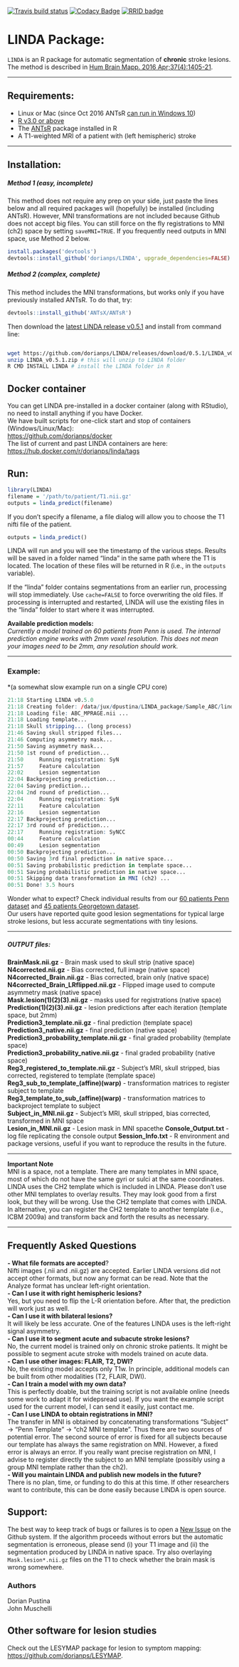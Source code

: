 
[![Travis build
status](https://travis-ci.org/dorianps/LINDA.svg?branch=master)](https://travis-ci.org/dorianps/LINDA)
[![Codacy Badge](https://api.codacy.com/project/badge/Grade/ed7c8fb5034e40bfbb12ddbf827078ed)](https://www.codacy.com/manual/dorianps/LINDA?utm_source=github.com&amp;utm_medium=referral&amp;utm_content=dorianps/LINDA&amp;utm_campaign=Badge_Grade)
[![RRID badge](https://img.shields.io/badge/RRID-SCR__017971-blue.svg)](#)
<!--
[![AppVeyor Build Status](https://ci.appveyor.com/api/projects/status/github/muschellij2/LINDA?branch=master&svg=true)](https://ci.appveyor.com/project/muschellij2/LINDA)
[![Coverage status](https://codecov.io/gh/muschellij2/LINDA/branch/master/graph/badge.svg)](https://codecov.io/gh/muschellij2/LINDA)
-->

<!-- README.md is generated from README.Rmd. Please edit that file -->

# LINDA Package:

`LINDA` is an R package for automatic segmentation of **chronic** stroke
lesions.  
The method is described in [Hum Brain Mapp. 2016
Apr;37(4):1405-21](http://onlinelibrary.wiley.com/doi/10.1002/hbm.23110/abstract).

-----

## Requirements:

  - Linux or Mac (since Oct 2016 ANTsR [can run in Windows
    10](https://github.com/stnava/ANTsR/wiki/Installing-ANTsR-in-Windows-10-\(along-with-FSL,-Rstudio,-Freesurfer,-etc\).))  
  - [R v3.0 or above](http://www.r-project.org/)  
  - The [ANTsR](http://stnava.github.io/ANTsR/) package installed in R
  - A T1-weighted MRI of a patient with (left hemispheric) stroke

-----

## Installation:

##### Method 1 (easy, incomplete)

This method does not require any prep on your side, just paste the lines
below and all required packages will (hopefully) be installed (including
ANTsR). However, MNI transformations are not included because Github
does not accept big files. You can still force on the fly registrations
to MNI (ch2) space by setting `saveMNI=TRUE`. If you frequently need
outputs in MNI space, use Method 2 below.

``` r
install.packages('devtools')
devtools::install_github('dorianps/LINDA', upgrade_dependencies=FALSE)
```

##### Method 2 (complex, complete)

This method includes the MNI transformations, but works only if you have
previously installed ANTsR. To do that, try:

``` r
devtools::install_github('ANTsX/ANTsR')
```

Then download the [latest LINDA release
v0.5.1](https://github.com/dorianps/LINDA/releases/download/0.5.1/LINDA_v0.5.1.zip)
and install from command line:

``` bash

wget https://github.com/dorianps/LINDA/releases/download/0.5.1/LINDA_v0.5.1.zip
unzip LINDA_v0.5.1.zip # this will unzip to LINDA folder
R CMD INSTALL LINDA # install the LINDA folder in R
```

## Docker container
You can get LINDA pre-installed in a docker container (along with RStudio), no need to install anything if you have Docker.  
We have built scripts for one-click start and stop of containers (Windows/Linux/Mac):  
https://github.com/dorianps/docker   
The list of current and past LINDA containers are here:  
https://hub.docker.com/r/dorianps/linda/tags  


## Run: 

``` r
library(LINDA)
filename = '/path/to/patient/T1.nii.gz'
outputs = linda_predict(filename)
```

If you don’t specify a filename, a file dialog will allow you to choose
the T1 nifti file of the patient.

``` r
outputs = linda_predict()
```

LINDA will run and you will see the timestamp of the various steps.
Results will be saved in a folder named “linda” in the same path where
the T1 is located. The location of these files will be returned in R
(i.e., in the `outputs` variable).

If the “linda” folder contains segmentations from an earlier run,
processing will stop immediately. Use `cache=FALSE` to force overwriting
the old files. If processing is interrupted and restarted, LINDA will
use the existing files in the “linda” folder to start where it was
interrupted.

**Available prediction models:**  
*Currently a model trained on 60 patients from Penn is used. The
internal prediction engine works with 2mm voxel resolution. This does
not mean your images need to be 2mm, any resolution should work.*

-----

### Example:

\*(a somewhat slow example run on a single CPU core)

``` r
21:18 Starting LINDA v0.5.0
21:18 Creating folder: /data/jux/dpustina/LINDA_package/Sample_ABC/linda
21:18 Loading file: ABC_MPRAGE.nii ...
21:18 Loading template...
21:18 Skull stripping... (long process)
21:46 Saving skull stripped files...
21:46 Computing asymmetry mask...
21:50 Saving asymmetry mask...
21:50 1st round of prediction...
21:50     Running registration: SyN
21:57     Feature calculation 
22:02     Lesion segmentation
22:04 Backprojecting prediction...
22:04 Saving prediction...
22:04 2nd round of prediction...
22:04     Running registration: SyN
22:11     Feature calculation 
22:16     Lesion segmentation
22:17 Backprojecting prediction...
22:17 3rd round of prediction...
22:17     Running registration: SyNCC
00:44     Feature calculation 
00:49     Lesion segmentation
00:50 Backprojecting prediction...
00:50 Saving 3rd final prediction in native space...
00:51 Saving probabilistic prediction in template space...
00:51 Saving probabilistic prediction in native space...
00:51 Skipping data transformation in MNI (ch2) ...
00:51 Done! 3.5 hours 
```

Wonder what to expect? Check individual results from our [60 patients
Penn
dataset](https://drive.google.com/file/d/0BxHeqEv37qqDT085MHAyMzFJcVk)
and [45 patients Georgetown
dataset](https://drive.google.com/open?id=0BxHeqEv37qqDY1psaC14QXZSOXc).  
Our users have reported quite good lesion segmentations for typical
large stroke lesions, but less accurate segmentations with tiny lesions.

-----

##### OUTPUT files:

**BrainMask.nii.gz** - Brain mask used to skull strip (native space)  
**N4corrected.nii.gz** - Bias corrected, full image (native space)  
**N4corrected\_Brain.nii.gz** - Bias corrected, brain only (native
space)  
**N4corrected\_Brain\_LRflipped.nii.gz** - Flipped image used to compute
asymmetry mask (native space)  
**Mask.lesion(1)(2)(3).nii.gz** - masks used for registrations (native
space)  
**Prediction(1)(2)(3).nii.gz** - lesion predictions after each iteration
(template space, but 2mm)  
**Prediction3\_template.nii.gz** - final prediction (template space)  
**Prediction3\_native.nii.gz** - final prediction (native space)  
**Prediction3\_probability\_template.nii.gz** - final graded probability
(template space)  
**Prediction3\_probability\_native.nii.gz** - final graded probability
(native space)  
**Reg3\_registered\_to\_template.nii.gz** - Subject’s MRI, skull
stripped, bias corrected, registered to template (template space)  
**Reg3\_sub\_to\_template\_(affine)(warp)** - transformation matrices to
register subject to template  
**Reg3\_template\_to\_sub\_(affine)(warp)** - transformation matrices to
backproject template to subject  
**Subject\_in\_MNI.nii.gz** - Subject’s MRI, skull stripped, bias
corrected, transformed in MNI space  
**Lesion\_in\_MNI.nii.gz** - Lesion mask in MNI spacethe
**Console\_Output.txt** - log file replicating the console output
**Session\_Info.txt** - R environment and package versions, useful if
you want to reproduce the results in the future.

-----

**Important Note**  
MNI is a space, not a template. There are many templates in MNI space,
most of which do not have the same gyri or sulci at the same
coordinates. LINDA uses the CH2 template which is included in LINDA.
Please don’t use other MNI templates to overlay results. They may look
good from a first look, but they will be wrong. Use the CH2 template
that comes with LINDA. In alternative, you can register the CH2 template
to another template (i.e., ICBM 2009a) and transform back and forth the
results as necessary.

-----

## Frequently Asked Questions

**- What file formats are accepted**?  
Nifti images (.nii and .nii.gz) are accepted. Earlier LINDA versions did
not accept other formats, but now any format can be read. Note that the
Analyze format has unclear left-right orientation.  
**- Can I use it with right hemispheric lesions?**  
Yes, but you need to flip the L-R orientation before. After that, the
prediction will work just as well.  
**- Can I use it with bilateral lesions?**  
It will likely be less accurate. One of the features LINDA uses is the
left-right signal asymmetry.  
**- Can I use it to segment acute and subacute stroke lesions?**  
No, the current model is trained only on chronic stroke patients. It
might be possible to segment acute stroke with models trained on acute
data.  
**- Can I use other images: FLAIR, T2, DWI?**  
No, the existing model accepts only T1w. In principle, additional models
can be built from other modalities (T2, FLAIR, DWI).  
**- Can I train a model with my own data?**  
This is perfectly doable, but the training script is not available
online (needs some work to adapt it for widepsread use). If you want the
example script used for the current model, I can send it easily, just
contact me.  
**- Can I use LINDA to obtain registrations in MNI?**  
The transfer in MNI is obtained by concatenating transformations
“Subject” -\> “Penn Template” -\> “ch2 MNI template”. Thus there are
two sources of potential error. The second source of error is fixed for
all subjects because our template has always the same registration on
MNI. However, a fixed error is always an error. If you really want
precise registration on MNI, I advise to register directly the subject
to an MNI template (possibly using a group MNI template rather than the
ch2).  
**- Will you maintain LINDA and publish new models in the future?**  
There is no plan, time, or funding to do this at this time. If other
researchers want to contribute, this can be done easily because LINDA is
open source.

## Support:

The best way to keep track of bugs or failures is to open a [New
Issue](https://github.com/dorianps/LINDA/issues) on the Github system.
If the algorithm proceeds without errors but the automatic segmentation
is erroneous, please send (i) your T1 image and (ii) the segmentation
produced by LINDA in native space. Try also overlaying
`Mask.lesion*.nii.gz` files on the T1 to check whether the brain mask is
wrong somewhere.


### Authors

Dorian Pustina  
John Muschelli

## Other software for lesion studies

Check out the LESYMAP package for lesion to symptom mapping:
<https://github.com/dorianps/LESYMAP>.
